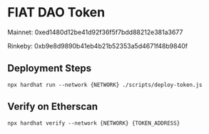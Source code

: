 # FIAT DAO Token

Mainnet: 0xed1480d12be41d92f36f5f7bdd88212e381a3677

Rinkeby: 0xb9e8d9890b41eb4b21b52353a5d4671f48b9840f


## Deployment Steps

```
npx hardhat run --network {NETWORK} ./scripts/deploy-token.js
```

## Verify on Etherscan

```
npx hardhat verify --network {NETWORK} {TOKEN_ADDRESS}
```
